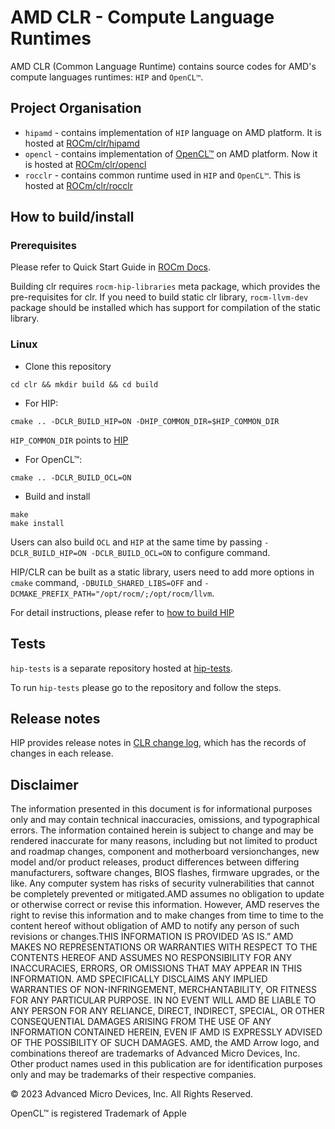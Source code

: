 # AMD CLR - Compute Language Runtimes

AMD CLR (Common Language Runtime) contains source codes for AMD's compute languages runtimes: `HIP` and `OpenCL™`.

## Project Organisation

- `hipamd` - contains implementation of `HIP` language on AMD platform. It is hosted at [ROCm/clr/hipamd](https://github.com/ROCm/clr/tree/develop/hipamd)
- `opencl` - contains implementation of [OpenCL™](https://www.khronos.org/opencl/) on AMD platform. Now it is hosted at [ROCm/clr/opencl](https://github.com/ROCm/clr/tree/develop/opencl)
- `rocclr` - contains common runtime used in `HIP` and `OpenCL™`. This is hosted at [ROCm/clr/rocclr](https://github.com/ROCm/clr/tree/develop/rocclr)

## How to build/install

### Prerequisites

Please refer to Quick Start Guide in [ROCm Docs](https://rocm.docs.amd.com/projects/install-on-linux/en/latest/tutorial/quick-start.html).

Building clr requires `rocm-hip-libraries` meta package, which provides the pre-requisites for clr.
If you need to build static clr library, `rocm-llvm-dev` package should be installed which has support for compilation of the static library.

### Linux

- Clone this repository
```
cd clr && mkdir build && cd build
```
- For HIP:

`cmake .. -DCLR_BUILD_HIP=ON -DHIP_COMMON_DIR=$HIP_COMMON_DIR`


  `HIP_COMMON_DIR` points to [HIP](https://github.com/ROCm/HIP)

- For OpenCL™:

`cmake .. -DCLR_BUILD_OCL=ON`

- Build and install

```
make
make install
```

Users can also build `OCL` and `HIP` at the same time by passing `-DCLR_BUILD_HIP=ON -DCLR_BUILD_OCL=ON` to configure command.

HIP/CLR can be built as a static library, users need to add more options in `cmake` command,
 `-DBUILD_SHARED_LIBS=OFF` and `-DCMAKE_PREFIX_PATH="/opt/rocm/;/opt/rocm/llvm`.

For detail instructions, please refer to [how to build HIP](https://rocm.docs.amd.com/projects/HIP/en/latest/install/build.html)

## Tests

`hip-tests` is a separate repository hosted at [hip-tests](https://github.com/ROCm/hip-tests).

To run `hip-tests` please go to the repository and follow the steps.

## Release notes

HIP provides release notes in [CLR change log](https://github.com/ROCm/clr/blob/develop/CHANGELOG.md), which has the records of changes in each release.

## Disclaimer

The information presented in this document is for informational purposes only and may contain technical inaccuracies, omissions, and typographical errors. The information contained herein is subject to change and may be rendered inaccurate for many reasons, including but not limited to product and roadmap changes, component and motherboard versionchanges, new model and/or product releases, product differences between differing manufacturers, software changes, BIOS flashes, firmware upgrades, or the like. Any computer system has risks of security vulnerabilities that cannot be completely prevented or mitigated.AMD assumes no obligation to update or otherwise correct or revise this information. However, AMD reserves the right to revise this information and to make changes from time to time to the content hereof without obligation of AMD to notify any person of such revisions or changes.THIS INFORMATION IS PROVIDED ‘AS IS.” AMD MAKES NO REPRESENTATIONS OR WARRANTIES WITH RESPECT TO THE CONTENTS HEREOF AND ASSUMES NO RESPONSIBILITY FOR ANY INACCURACIES, ERRORS, OR OMISSIONS THAT MAY APPEAR IN THIS INFORMATION. AMD SPECIFICALLY DISCLAIMS ANY IMPLIED WARRANTIES OF NON-INFRINGEMENT, MERCHANTABILITY, OR FITNESS FOR ANY PARTICULAR PURPOSE. IN NO EVENT WILL AMD BE LIABLE TO ANY PERSON FOR ANY RELIANCE, DIRECT, INDIRECT, SPECIAL, OR OTHER CONSEQUENTIAL DAMAGES ARISING FROM THE USE OF ANY INFORMATION CONTAINED HEREIN, EVEN IF AMD IS EXPRESSLY ADVISED OF THE POSSIBILITY OF SUCH DAMAGES. AMD, the AMD Arrow logo, and combinations thereof are trademarks of Advanced Micro Devices, Inc. Other product names used in this publication are for identification purposes only and may be trademarks of their respective companies.

© 2023 Advanced Micro Devices, Inc. All Rights Reserved.

OpenCL™ is registered Trademark of Apple
